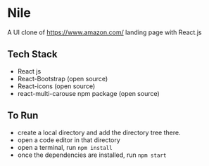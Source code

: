 # Nile

A UI clone of https://www.amazon.com/ landing page with React.js

## Tech Stack

- React js
- React-Bootstrap (open source)
- React-icons (open source)
- react-multi-carouse npm package (open source)

## To Run

- create a local directory and add the directory tree there.
- open a code editor in that directory
- open a terminal, run ```npm install```
- once the dependencies are installed, run ```npm start```
